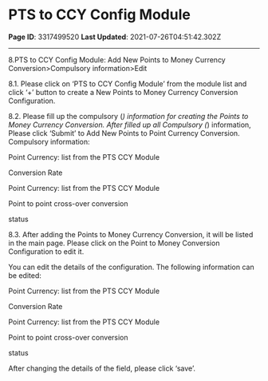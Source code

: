 # PTS to CCY Config Module

**Page ID**: 3317499520
**Last Updated**: 2021-07-26T04:51:42.302Z

---

8.PTS to CCY Config Module: Add New Points to Money Currency Conversion>Compulsory information>Edit

8.1. Please click on &lsquo;PTS to CCY Config Module&rsquo; from the module list and click &lsquo;+&rsquo; button to create a New Points to Money Currency Conversion Configuration.

8.2. Please fill up the compulsory (*) information for creating the Points to Money Currency Conversion. After filled up all Compulsory (*) information, Please click &lsquo;Submit&rsquo; to Add New Points to Point Currency Conversion. Compulsory information:

Point Currency: list from the PTS CCY Module

Conversion Rate

Point Currency: list from the PTS CCY Module

Point to point cross-over conversion

status

8.3. After adding the Points to Money Currency Conversion, it will be listed in the main page. Please click on the Point to Money Conversion Configuration to edit it. 

You can edit the details of the configuration. The following information can be edited:

Point Currency: list from the PTS CCY Module

Conversion Rate

Point Currency: list from the PTS CCY Module

Point to point cross-over conversion

status

After changing the details of the field, please click &lsquo;save&rsquo;.
